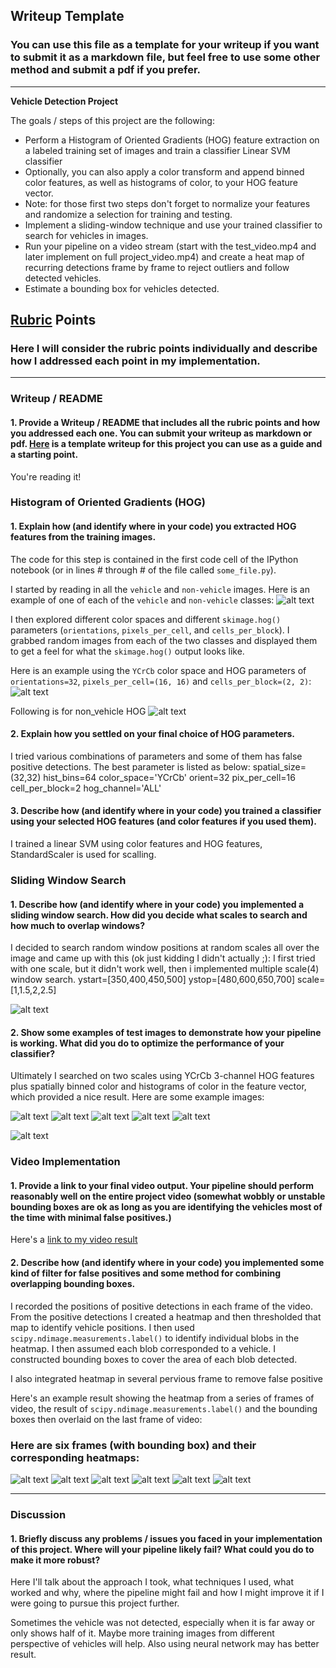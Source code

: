 ## Writeup Template
### You can use this file as a template for your writeup if you want to submit it as a markdown file, but feel free to use some other method and submit a pdf if you prefer.

---

**Vehicle Detection Project**

The goals / steps of this project are the following:

* Perform a Histogram of Oriented Gradients (HOG) feature extraction on a labeled training set of images and train a classifier Linear SVM classifier
* Optionally, you can also apply a color transform and append binned color features, as well as histograms of color, to your HOG feature vector. 
* Note: for those first two steps don't forget to normalize your features and randomize a selection for training and testing.
* Implement a sliding-window technique and use your trained classifier to search for vehicles in images.
* Run your pipeline on a video stream (start with the test_video.mp4 and later implement on full project_video.mp4) and create a heat map of recurring detections frame by frame to reject outliers and follow detected vehicles.
* Estimate a bounding box for vehicles detected.



[//]: # (Image References)
[image1]: ./car_not_car.png
[image2]: ./hog.jpg
[image3]: ./sliding_window1.jpg
[image4]: ./sliding_window1.jpg
[image9]: ./sliding_window2.jpg
[image10]: ./sliding_window3.jpg
[image11]: ./sliding_window4.jpg
[image12]: ./sliding_window5.jpg
[image13]: ./sliding_window6.jpg
[image14]: ./heatmap1.jpg
[image15]: ./heatmap2.jpg
[image16]: ./heatmap3.jpg
[image17]: ./heatmap4.jpg
[image18]: ./heatmap5.jpg
[image19]: ./heatmap6.jpg
[image8]: ./hog1.jpg
[video1]: ./project_videos_output.mp4

## [Rubric](https://review.udacity.com/#!/rubrics/513/view) Points
### Here I will consider the rubric points individually and describe how I addressed each point in my implementation.  

---
### Writeup / README

#### 1. Provide a Writeup / README that includes all the rubric points and how you addressed each one.  You can submit your writeup as markdown or pdf.  [Here](https://github.com/udacity/CarND-Vehicle-Detection/blob/master/writeup_template.md) is a template writeup for this project you can use as a guide and a starting point.  

You're reading it!

### Histogram of Oriented Gradients (HOG)

#### 1. Explain how (and identify where in your code) you extracted HOG features from the training images.

The code for this step is contained in the first code cell of the IPython notebook (or in lines # through # of the file called `some_file.py`).  

I started by reading in all the `vehicle` and `non-vehicle` images.  Here is an example of one of each of the `vehicle` and `non-vehicle` classes:
![alt text][image1]

I then explored different color spaces and different `skimage.hog()` parameters (`orientations`, `pixels_per_cell`, and `cells_per_block`).  I grabbed random images from each of the two classes and displayed them to get a feel for what the `skimage.hog()` output looks like.

Here is an example using the `YCrCb` color space and HOG parameters of `orientations=32`, `pixels_per_cell=(16, 16)` and `cells_per_block=(2, 2)`:
![alt text][image2]

Following is for non_vehicle HOG
![alt text][image8]

#### 2. Explain how you settled on your final choice of HOG parameters.

I tried various combinations of parameters and some of them has false positive detections. The best parameter is listed as below:
spatial_size=(32,32)
hist_bins=64
color_space='YCrCb'
orient=32
pix_per_cell=16
cell_per_block=2
hog_channel='ALL'

#### 3. Describe how (and identify where in your code) you trained a classifier using your selected HOG features (and color features if you used them).

I trained a linear SVM using color features and HOG features, StandardScaler is used for scalling.

### Sliding Window Search

#### 1. Describe how (and identify where in your code) you implemented a sliding window search.  How did you decide what scales to search and how much to overlap windows?

I decided to search random window positions at random scales all over the image and came up with this (ok just kidding I didn't actually ;):
I first tried with one scale, but it didn't work well, then i implemented multiple scale(4) window search.
ystart=[350,400,450,500]
ystop=[480,600,650,700]
scale=[1,1.5,2,2.5]

![alt text][image3]

#### 2. Show some examples of test images to demonstrate how your pipeline is working.  What did you do to optimize the performance of your classifier?

Ultimately I searched on two scales using YCrCb 3-channel HOG features plus spatially binned color and histograms of color in the feature vector, which provided a nice result.  Here are some example images:

![alt text][image4]
![alt text][image9]
![alt text][image10]
![alt text][image11]
![alt text][image12]

![alt text][image13]


### Video Implementation

#### 1. Provide a link to your final video output.  Your pipeline should perform reasonably well on the entire project video (somewhat wobbly or unstable bounding boxes are ok as long as you are identifying the vehicles most of the time with minimal false positives.)
Here's a [link to my video result](./project_video_output.mp4)


#### 2. Describe how (and identify where in your code) you implemented some kind of filter for false positives and some method for combining overlapping bounding boxes.

I recorded the positions of positive detections in each frame of the video.  From the positive detections I created a heatmap and then thresholded that map to identify vehicle positions.  I then used `scipy.ndimage.measurements.label()` to identify individual blobs in the heatmap.  I then assumed each blob corresponded to a vehicle.  I constructed bounding boxes to cover the area of each blob detected.  

I also integrated heatmap in several pervious frame to remove false positive

Here's an example result showing the heatmap from a series of frames of video, the result of `scipy.ndimage.measurements.label()` and the bounding boxes then overlaid on the last frame of video:

### Here are six frames (with bounding box) and their corresponding heatmaps:

![alt text][image14]
![alt text][image15]
![alt text][image16]
![alt text][image17]
![alt text][image18]
![alt text][image19]



---

### Discussion

#### 1. Briefly discuss any problems / issues you faced in your implementation of this project.  Where will your pipeline likely fail?  What could you do to make it more robust?

Here I'll talk about the approach I took, what techniques I used, what worked and why, where the pipeline might fail and how I might improve it if I were going to pursue this project further.  

Sometimes the vehicle was not detected, especially when it is far away or only shows half of it. Maybe more training images from different perspective of vehicles will help. Also using neural network may has better result.
